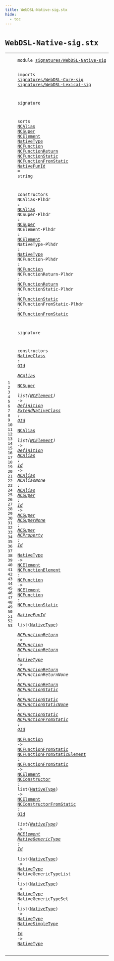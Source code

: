 ```yaml
---
title: WebDSL-Native-sig.stx
hide:
  - toc
---
```


# `WebDSL-Native-sig.stx`



[pdmosses/webdsl-statix/webdslstatix/src-gen/statix/signatures/WebDSL-Native-sig.stx]: https://github.com/pdmosses/webdsl-statix/blob/master/webdslstatix/src-gen/statix/signatures/WebDSL-Native-sig.stx "The source file on GitHub"

<div class="stx"><table class="highlighttable"><tbody><tr><td class="linenos"><div class="linenodiv"><pre><span></span>1
2
3
4
5
6
7
8
9
10
11
12
13
14
15
16
17
18
19
20
21
22
23
24
25
26
27
28
29
30
31
32
33
34
35
36
37
38
39
40
41
42
43
44
45
46
47
48
49
50
51
52
53
</pre></div></td>
<td class="code"><pre><code><span class="keyword">module</span> <a href="../webdsl-statix-sig.stx/#signatures/WebDSL-Native-sig_518_546" id="signatures/WebDSL-Native-sig_7_35" title="Referenced at ../webdsl-statix-sig.stx line 18; ../WebDSL-Type-sig.stx line 7"><span class="token sort_Id">signatures/WebDSL-Native-sig</span></a>

<span class="keyword">imports</span>
  <a href="../WebDSL-Core-sig.stx/#signatures/WebDSL-Core-sig_7_33" id="signatures/WebDSL-Core-sig_47_73" title="Defined at ../WebDSL-Core-sig.stx line 1"><span class="token sort_Id">signatures/WebDSL-Core-sig</span></a>
  <a href="../WebDSL-Lexical-sig.stx/#signatures/WebDSL-Lexical-sig_7_36" id="signatures/WebDSL-Lexical-sig_76_105" title="Defined at ../WebDSL-Lexical-sig.stx line 1"><span class="token sort_Id">signatures/WebDSL-Lexical-sig</span></a>

<span class="keyword">signature</span>

  <span class="keyword">sorts</span>
    <span class="cons_SortDecl"><a href="#NCAlias_322_329" id="NCAlias_130_137" title="Referenced at line 21, 33, 34, 35, 36"><span class="token sort_Id">NCAlias</span></a></span>
    <span class="cons_SortDecl"><a href="#NCSuper_350_357" id="NCSuper_142_149" title="Referenced at line 22, 33, 37, 38"><span class="token sort_Id">NCSuper</span></a></span>
    <span class="cons_SortDecl"><a href="#NCElement_380_389" id="NCElement_154_163" title="Referenced at line 23, 33, 34, 39, 40, 47, 48, 49; ../../../../trans/static-semantics/webdsl-native.stx line 37, 64, 97"><span class="token sort_Id">NCElement</span></a></span>
    <span class="cons_SortDecl"><a href="#NativeType_413_423" id="NativeType_168_178" title="Referenced at line 24, 39, 41, 42, 48, 49, 50, 50, 51, 51, 52, 52, 53; ../../../../trans/static-semantics/webdsl-native.stx line 118; ../../../../trans/static-semantics/webdsl.stx line 38"><span class="token sort_Id">NativeType</span></a></span>
    <span class="cons_SortDecl"><a href="#NCFunction_447_457" id="NCFunction_183_193" title="Referenced at line 25, 40, 41, 46; ../WebDSL-Type-sig.stx line 23; ../../../../trans/static-semantics/webdsl-native.stx line 83"><span class="token sort_Id">NCFunction</span></a></span>
    <span class="cons_SortDecl"><a href="#NCFunctionReturn_487_503" id="NCFunctionReturn_198_214" title="Referenced at line 26, 41, 42, 43"><span class="token sort_Id">NCFunctionReturn</span></a></span>
    <span class="cons_SortDecl"><a href="#NCFunctionStatic_533_549" id="NCFunctionStatic_219_235" title="Referenced at line 27, 41, 44, 45"><span class="token sort_Id">NCFunctionStatic</span></a></span>
    <span class="cons_SortDecl"><a href="#NCFunctionFromStatic_583_603" id="NCFunctionFromStatic_240_260" title="Referenced at line 28, 46, 47; ../WebDSL-Type-sig.stx line 24"><span class="token sort_Id">NCFunctionFromStatic</span></a></span>
    <span class="cons_SortAlias"><a href="#NativeFunId_1013_1024" id="NativeFunId_265_276" title="Referenced at line 41"><span class="token sort_Id">NativeFunId</span></a> <span class="operator">=</span> <span class="cons_StringSort">string</span></span>

  <span class="keyword">constructors</span>
    <span class="cons_OpDecl"><span id="NCAlias-Plhdr_306_319" title="Not referenced locally, nor via imports"><span class="token sort_Id">NCAlias-Plhdr</span></span> <span class="operator">:</span> <span class="cons_SimpleSort"><a href="#NCAlias_130_137" id="NCAlias_322_329" title="Defined at line 10"><span class="token sort_Id">NCAlias</span></a></span></span>
    <span class="cons_OpDecl"><span id="NCSuper-Plhdr_334_347" title="Not referenced locally, nor via imports"><span class="token sort_Id">NCSuper-Plhdr</span></span> <span class="operator">:</span> <span class="cons_SimpleSort"><a href="#NCSuper_142_149" id="NCSuper_350_357" title="Defined at line 11"><span class="token sort_Id">NCSuper</span></a></span></span>
    <span class="cons_OpDecl"><span id="NCElement-Plhdr_362_377" title="Not referenced locally, nor via imports"><span class="token sort_Id">NCElement-Plhdr</span></span> <span class="operator">:</span> <span class="cons_SimpleSort"><a href="#NCElement_154_163" id="NCElement_380_389" title="Defined at line 12"><span class="token sort_Id">NCElement</span></a></span></span>
    <span class="cons_OpDecl"><span id="NativeType-Plhdr_394_410" title="Not referenced locally, nor via imports"><span class="token sort_Id">NativeType-Plhdr</span></span> <span class="operator">:</span> <span class="cons_SimpleSort"><a href="#NativeType_168_178" id="NativeType_413_423" title="Defined at line 13"><span class="token sort_Id">NativeType</span></a></span></span>
    <span class="cons_OpDecl"><span id="NCFunction-Plhdr_428_444" title="Not referenced locally, nor via imports"><span class="token sort_Id">NCFunction-Plhdr</span></span> <span class="operator">:</span> <span class="cons_SimpleSort"><a href="#NCFunction_183_193" id="NCFunction_447_457" title="Defined at line 14"><span class="token sort_Id">NCFunction</span></a></span></span>
    <span class="cons_OpDecl"><span id="NCFunctionReturn-Plhdr_462_484" title="Not referenced locally, nor via imports"><span class="token sort_Id">NCFunctionReturn-Plhdr</span></span> <span class="operator">:</span> <span class="cons_SimpleSort"><a href="#NCFunctionReturn_198_214" id="NCFunctionReturn_487_503" title="Defined at line 15"><span class="token sort_Id">NCFunctionReturn</span></a></span></span>
    <span class="cons_OpDecl"><span id="NCFunctionStatic-Plhdr_508_530" title="Not referenced locally, nor via imports"><span class="token sort_Id">NCFunctionStatic-Plhdr</span></span> <span class="operator">:</span> <span class="cons_SimpleSort"><a href="#NCFunctionStatic_219_235" id="NCFunctionStatic_533_549" title="Defined at line 16"><span class="token sort_Id">NCFunctionStatic</span></a></span></span>
    <span class="cons_OpDecl"><span id="NCFunctionFromStatic-Plhdr_554_580" title="Not referenced locally, nor via imports"><span class="token sort_Id">NCFunctionFromStatic-Plhdr</span></span> <span class="operator">:</span> <span class="cons_SimpleSort"><a href="#NCFunctionFromStatic_240_260" id="NCFunctionFromStatic_583_603" title="Defined at line 17"><span class="token sort_Id">NCFunctionFromStatic</span></a></span></span>

<span class="keyword">signature</span>

  <span class="keyword">constructors</span>
    <span class="cons_OpDecl"><a href="../../../../trans/static-semantics/webdsl-native.stx/#NativeClass_586_597" id="NativeClass_635_646" title="Referenced at ../../../../trans/static-semantics/webdsl-native.stx line 22, 26"><span class="token sort_Id">NativeClass</span></a> <span class="operator">:</span> <span class="cons_SimpleSort"><a href="../WebDSL-Lexical-sig.stx/#QId_70_73" id="QId_649_652" title="Defined at ../WebDSL-Lexical-sig.stx line 8"><span class="token sort_Id">QId</span></a></span> <span class="operator">*</span> <span class="cons_SimpleSort"><a href="#NCAlias_130_137" id="NCAlias_655_662" title="Defined at line 10"><span class="token sort_Id">NCAlias</span></a></span> <span class="operator">*</span> <span class="cons_SimpleSort"><a href="#NCSuper_142_149" id="NCSuper_665_672" title="Defined at line 11"><span class="token sort_Id">NCSuper</span></a></span> <span class="operator">*</span> <span class="keyword">list</span><span class="operator">(</span><span class="cons_SimpleSort"><a href="#NCElement_154_163" id="NCElement_680_689" title="Defined at line 12"><span class="token sort_Id">NCElement</span></a></span><span class="operator">)</span> <span class="operator">-&gt;</span> <span class="cons_SimpleSort"><a href="../WebDSL-Core-sig.stx/#Definition_310_320" id="Definition_694_704" title="Defined at ../WebDSL-Core-sig.stx line 20"><span class="token sort_Id">Definition</span></a></span></span>
    <span class="cons_OpDecl"><a href="../../../../trans/static-semantics/webdsl-native.stx/#ExtendNativeClass_2042_2059" id="ExtendNativeClass_709_726" title="Referenced at ../../../../trans/static-semantics/webdsl-native.stx line 50"><span class="token sort_Id">ExtendNativeClass</span></a> <span class="operator">:</span> <span class="cons_SimpleSort"><a href="../WebDSL-Lexical-sig.stx/#QId_70_73" id="QId_729_732" title="Defined at ../WebDSL-Lexical-sig.stx line 8"><span class="token sort_Id">QId</span></a></span> <span class="operator">*</span> <span class="cons_SimpleSort"><a href="#NCAlias_130_137" id="NCAlias_735_742" title="Defined at line 10"><span class="token sort_Id">NCAlias</span></a></span> <span class="operator">*</span> <span class="keyword">list</span><span class="operator">(</span><span class="cons_SimpleSort"><a href="#NCElement_154_163" id="NCElement_750_759" title="Defined at line 12"><span class="token sort_Id">NCElement</span></a></span><span class="operator">)</span> <span class="operator">-&gt;</span> <span class="cons_SimpleSort"><a href="../WebDSL-Core-sig.stx/#Definition_310_320" id="Definition_764_774" title="Defined at ../WebDSL-Core-sig.stx line 20"><span class="token sort_Id">Definition</span></a></span></span>
    <span class="cons_OpDecl"><a href="../../../../trans/static-semantics/webdsl-native.stx/#NCAlias_601_608" id="NCAlias_779_786" title="Referenced at ../../../../trans/static-semantics/webdsl-native.stx line 22, 26, 50"><span class="token sort_Id">NCAlias</span></a> <span class="operator">:</span> <span class="cons_SimpleSort"><a href="../WebDSL-Lexical-sig.stx/#Id_194_196" id="Id_789_791" title="Defined at ../WebDSL-Lexical-sig.stx line 14"><span class="token sort_Id">Id</span></a></span> <span class="operator">-&gt;</span> <span class="cons_SimpleSort"><a href="#NCAlias_130_137" id="NCAlias_795_802" title="Defined at line 10"><span class="token sort_Id">NCAlias</span></a></span></span>
    <span class="cons_OpDecl"><span id="NCAliasNone_807_818" title="Not referenced locally, nor via imports"><span class="token sort_Id">NCAliasNone</span></span> <span class="operator">:</span> <span class="cons_SimpleSort"><a href="#NCAlias_130_137" id="NCAlias_821_828" title="Defined at line 10"><span class="token sort_Id">NCAlias</span></a></span></span>
    <span class="cons_OpDecl"><a href="../../../../trans/static-semantics/webdsl-native.stx/#NCSuper_788_795" id="NCSuper_833_840" title="Referenced at ../../../../trans/static-semantics/webdsl-native.stx line 26"><span class="token sort_Id">NCSuper</span></a> <span class="operator">:</span> <span class="cons_SimpleSort"><a href="../WebDSL-Lexical-sig.stx/#Id_194_196" id="Id_843_845" title="Defined at ../WebDSL-Lexical-sig.stx line 14"><span class="token sort_Id">Id</span></a></span> <span class="operator">-&gt;</span> <span class="cons_SimpleSort"><a href="#NCSuper_142_149" id="NCSuper_849_856" title="Defined at line 11"><span class="token sort_Id">NCSuper</span></a></span></span>
    <span class="cons_OpDecl"><a href="../../../../trans/static-semantics/webdsl-native.stx/#NCSuperNone_617_628" id="NCSuperNone_861_872" title="Referenced at ../../../../trans/static-semantics/webdsl-native.stx line 22"><span class="token sort_Id">NCSuperNone</span></a> <span class="operator">:</span> <span class="cons_SimpleSort"><a href="#NCSuper_142_149" id="NCSuper_875_882" title="Defined at line 11"><span class="token sort_Id">NCSuper</span></a></span></span>
    <span class="cons_OpDecl"><a href="../../../../trans/static-semantics/webdsl-native.stx/#NCProperty_3038_3048" id="NCProperty_887_897" title="Referenced at ../../../../trans/static-semantics/webdsl-native.stx line 70"><span class="token sort_Id">NCProperty</span></a> <span class="operator">:</span> <span class="cons_SimpleSort"><a href="../WebDSL-Lexical-sig.stx/#Id_194_196" id="Id_900_902" title="Defined at ../WebDSL-Lexical-sig.stx line 14"><span class="token sort_Id">Id</span></a></span> <span class="operator">*</span> <span class="cons_SimpleSort"><a href="#NativeType_168_178" id="NativeType_905_915" title="Defined at line 13"><span class="token sort_Id">NativeType</span></a></span> <span class="operator">-&gt;</span> <span class="cons_SimpleSort"><a href="#NCElement_154_163" id="NCElement_919_928" title="Defined at line 12"><span class="token sort_Id">NCElement</span></a></span></span>
    <span class="cons_OpDecl"><a href="../../../../trans/static-semantics/webdsl-native.stx/#NCFunctionElement_3260_3277" id="NCFunctionElement_933_950" title="Referenced at ../../../../trans/static-semantics/webdsl-native.stx line 75"><span class="token sort_Id">NCFunctionElement</span></a> <span class="operator">:</span> <span class="cons_SimpleSort"><a href="#NCFunction_183_193" id="NCFunction_953_963" title="Defined at line 14"><span class="token sort_Id">NCFunction</span></a></span> <span class="operator">-&gt;</span> <span class="cons_SimpleSort"><a href="#NCElement_154_163" id="NCElement_967_976" title="Defined at line 12"><span class="token sort_Id">NCElement</span></a></span></span>
    <span class="cons_OpDecl"><a href="../../../../trans/static-semantics/webdsl-native.stx/#NCFunction_3616_3626" id="NCFunction_981_991" title="Referenced at ../../../../trans/static-semantics/webdsl-native.stx line 84, 89"><span class="token sort_Id">NCFunction</span></a> <span class="operator">:</span> <span class="cons_SimpleSort"><a href="#NCFunctionStatic_219_235" id="NCFunctionStatic_994_1010" title="Defined at line 16"><span class="token sort_Id">NCFunctionStatic</span></a></span> <span class="operator">*</span> <span class="cons_SimpleSort"><a href="#NativeFunId_265_276" id="NativeFunId_1013_1024" title="Defined at line 18"><span class="token sort_Id">NativeFunId</span></a></span> <span class="operator">*</span> <span class="keyword">list</span><span class="operator">(</span><span class="cons_SimpleSort"><a href="#NativeType_168_178" id="NativeType_1032_1042" title="Defined at line 13"><span class="token sort_Id">NativeType</span></a></span><span class="operator">)</span> <span class="operator">*</span> <span class="cons_SimpleSort"><a href="#NCFunctionReturn_198_214" id="NCFunctionReturn_1046_1062" title="Defined at line 15"><span class="token sort_Id">NCFunctionReturn</span></a></span> <span class="operator">-&gt;</span> <span class="cons_SimpleSort"><a href="#NCFunction_183_193" id="NCFunction_1066_1076" title="Defined at line 14"><span class="token sort_Id">NCFunction</span></a></span></span>
    <span class="cons_OpDecl"><a href="../../../../trans/static-semantics/webdsl-native.stx/#NCFunctionReturn_3656_3672" id="NCFunctionReturn_1081_1097" title="Referenced at ../../../../trans/static-semantics/webdsl-native.stx line 84, 89"><span class="token sort_Id">NCFunctionReturn</span></a> <span class="operator">:</span> <span class="cons_SimpleSort"><a href="#NativeType_168_178" id="NativeType_1100_1110" title="Defined at line 13"><span class="token sort_Id">NativeType</span></a></span> <span class="operator">-&gt;</span> <span class="cons_SimpleSort"><a href="#NCFunctionReturn_198_214" id="NCFunctionReturn_1114_1130" title="Defined at line 15"><span class="token sort_Id">NCFunctionReturn</span></a></span></span>
    <span class="cons_OpDecl"><span id="NCFunctionReturnNone_1135_1155" title="Not referenced locally, nor via imports"><span class="token sort_Id">NCFunctionReturnNone</span></span> <span class="operator">:</span> <span class="cons_SimpleSort"><a href="#NCFunctionReturn_198_214" id="NCFunctionReturn_1158_1174" title="Defined at line 15"><span class="token sort_Id">NCFunctionReturn</span></a></span></span>
    <span class="cons_OpDecl"><a href="../../../../trans/static-semantics/webdsl-native.stx/#NCFunctionStatic_3627_3643" id="NCFunctionStatic_1179_1195" title="Referenced at ../../../../trans/static-semantics/webdsl-native.stx line 84"><span class="token sort_Id">NCFunctionStatic</span></a> <span class="operator">:</span> <span class="cons_SimpleSort"><a href="#NCFunctionStatic_219_235" id="NCFunctionStatic_1198_1214" title="Defined at line 16"><span class="token sort_Id">NCFunctionStatic</span></a></span></span>
    <span class="cons_OpDecl"><a href="../../../../trans/static-semantics/webdsl-native.stx/#NCFunctionStaticNone_3941_3961" id="NCFunctionStaticNone_1219_1239" title="Referenced at ../../../../trans/static-semantics/webdsl-native.stx line 89"><span class="token sort_Id">NCFunctionStaticNone</span></a> <span class="operator">:</span> <span class="cons_SimpleSort"><a href="#NCFunctionStatic_219_235" id="NCFunctionStatic_1242_1258" title="Defined at line 16"><span class="token sort_Id">NCFunctionStatic</span></a></span></span>
    <span class="cons_OpDecl"><a href="../../../../trans/static-semantics/webdsl-native.stx/#NCFunctionFromStatic_3405_3425" id="NCFunctionFromStatic_1263_1283" title="Referenced at ../../../../trans/static-semantics/webdsl-native.stx line 78; ../../../../trans/static-semantics/types/type-extensions.stx line 27"><span class="token sort_Id">NCFunctionFromStatic</span></a> <span class="operator">:</span> <span class="cons_SimpleSort"><a href="../WebDSL-Lexical-sig.stx/#QId_70_73" id="QId_1286_1289" title="Defined at ../WebDSL-Lexical-sig.stx line 8"><span class="token sort_Id">QId</span></a></span> <span class="operator">*</span> <span class="cons_SimpleSort"><a href="#NCFunction_183_193" id="NCFunction_1292_1302" title="Defined at line 14"><span class="token sort_Id">NCFunction</span></a></span> <span class="operator">-&gt;</span> <span class="cons_SimpleSort"><a href="#NCFunctionFromStatic_240_260" id="NCFunctionFromStatic_1306_1326" title="Defined at line 17"><span class="token sort_Id">NCFunctionFromStatic</span></a></span></span>
    <span class="cons_OpDecl"><a href="../../../../trans/static-semantics/webdsl-native.stx/#NCFunctionFromStaticElement_3377_3404" id="NCFunctionFromStaticElement_1331_1358" title="Referenced at ../../../../trans/static-semantics/webdsl-native.stx line 78"><span class="token sort_Id">NCFunctionFromStaticElement</span></a> <span class="operator">:</span> <span class="cons_SimpleSort"><a href="#NCFunctionFromStatic_240_260" id="NCFunctionFromStatic_1361_1381" title="Defined at line 17"><span class="token sort_Id">NCFunctionFromStatic</span></a></span> <span class="operator">-&gt;</span> <span class="cons_SimpleSort"><a href="#NCElement_154_163" id="NCElement_1385_1394" title="Defined at line 12"><span class="token sort_Id">NCElement</span></a></span></span>
    <span class="cons_OpDecl"><a href="../../../../trans/static-semantics/webdsl-native.stx/#NCConstructor_2922_2935" id="NCConstructor_1399_1412" title="Referenced at ../../../../trans/static-semantics/webdsl-native.stx line 67, 99"><span class="token sort_Id">NCConstructor</span></a> <span class="operator">:</span> <span class="keyword">list</span><span class="operator">(</span><span class="cons_SimpleSort"><a href="#NativeType_168_178" id="NativeType_1420_1430" title="Defined at line 13"><span class="token sort_Id">NativeType</span></a></span><span class="operator">)</span> <span class="operator">-&gt;</span> <span class="cons_SimpleSort"><a href="#NCElement_154_163" id="NCElement_1435_1444" title="Defined at line 12"><span class="token sort_Id">NCElement</span></a></span></span>
    <span class="cons_OpDecl"><a href="../../../../trans/static-semantics/webdsl-native.stx/#NCConstructorFromStatic_2970_2993" id="NCConstructorFromStatic_1449_1472" title="Referenced at ../../../../trans/static-semantics/webdsl-native.stx line 68, 103"><span class="token sort_Id">NCConstructorFromStatic</span></a> <span class="operator">:</span> <span class="cons_SimpleSort"><a href="../WebDSL-Lexical-sig.stx/#QId_70_73" id="QId_1475_1478" title="Defined at ../WebDSL-Lexical-sig.stx line 8"><span class="token sort_Id">QId</span></a></span> <span class="operator">*</span> <span class="keyword">list</span><span class="operator">(</span><span class="cons_SimpleSort"><a href="#NativeType_168_178" id="NativeType_1486_1496" title="Defined at line 13"><span class="token sort_Id">NativeType</span></a></span><span class="operator">)</span> <span class="operator">-&gt;</span> <span class="cons_SimpleSort"><a href="#NCElement_154_163" id="NCElement_1501_1510" title="Defined at line 12"><span class="token sort_Id">NCElement</span></a></span></span>
    <span class="cons_OpDecl"><a href="../../../../trans/static-semantics/webdsl-native.stx/#NativeGenericType_5501_5518" id="NativeGenericType_1515_1532" title="Referenced at ../../../../trans/static-semantics/webdsl-native.stx line 120, 121, 122"><span class="token sort_Id">NativeGenericType</span></a> <span class="operator">:</span> <span class="cons_SimpleSort"><a href="../WebDSL-Lexical-sig.stx/#Id_194_196" id="Id_1535_1537" title="Defined at ../WebDSL-Lexical-sig.stx line 14"><span class="token sort_Id">Id</span></a></span> <span class="operator">*</span> <span class="keyword">list</span><span class="operator">(</span><span class="cons_SimpleSort"><a href="#NativeType_168_178" id="NativeType_1545_1555" title="Defined at line 13"><span class="token sort_Id">NativeType</span></a></span><span class="operator">)</span> <span class="operator">-&gt;</span> <span class="cons_SimpleSort"><a href="#NativeType_168_178" id="NativeType_1560_1570" title="Defined at line 13"><span class="token sort_Id">NativeType</span></a></span></span>
    <span class="cons_OpDecl"><span id="NativeGenericTypeList_1575_1596" title="Not referenced locally, nor via imports"><span class="token sort_Id">NativeGenericTypeList</span></span> <span class="operator">:</span> <span class="keyword">list</span><span class="operator">(</span><span class="cons_SimpleSort"><a href="#NativeType_168_178" id="NativeType_1604_1614" title="Defined at line 13"><span class="token sort_Id">NativeType</span></a></span><span class="operator">)</span> <span class="operator">-&gt;</span> <span class="cons_SimpleSort"><a href="#NativeType_168_178" id="NativeType_1619_1629" title="Defined at line 13"><span class="token sort_Id">NativeType</span></a></span></span>
    <span class="cons_OpDecl"><span id="NativeGenericTypeSet_1634_1654" title="Not referenced locally, nor via imports"><span class="token sort_Id">NativeGenericTypeSet</span></span> <span class="operator">:</span> <span class="keyword">list</span><span class="operator">(</span><span class="cons_SimpleSort"><a href="#NativeType_168_178" id="NativeType_1662_1672" title="Defined at line 13"><span class="token sort_Id">NativeType</span></a></span><span class="operator">)</span> <span class="operator">-&gt;</span> <span class="cons_SimpleSort"><a href="#NativeType_168_178" id="NativeType_1677_1687" title="Defined at line 13"><span class="token sort_Id">NativeType</span></a></span></span>
    <span class="cons_OpDecl"><a href="../../../../trans/static-semantics/webdsl-native.stx/#NativeSimpleType_5426_5442" id="NativeSimpleType_1692_1708" title="Referenced at ../../../../trans/static-semantics/webdsl-native.stx line 119"><span class="token sort_Id">NativeSimpleType</span></a> <span class="operator">:</span> <span class="cons_SimpleSort"><a href="../WebDSL-Lexical-sig.stx/#Id_194_196" id="Id_1711_1713" title="Defined at ../WebDSL-Lexical-sig.stx line 14"><span class="token sort_Id">Id</span></a></span> <span class="operator">-&gt;</span> <span class="cons_SimpleSort"><a href="#NativeType_168_178" id="NativeType_1717_1727" title="Defined at line 13"><span class="token sort_Id">NativeType</span></a></span></span>
</code></pre></td></tr></tbody></table></div>
